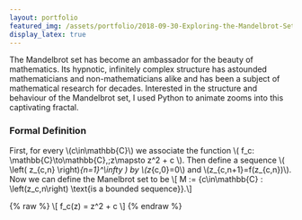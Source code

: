 ```yaml
---
layout: portfolio
featured_img: /assets/portfolio/2018-09-30-Exploring-the-Mandelbrot-Set/mandelbrot.jpg
display_latex: true
---
```

The Mandelbrot set has become an ambassador for the beauty of mathematics. Its hypnotic, infinitely complex structure has astounded mathematicians and non-mathematicians alike and has been a subject of mathematical research for decades. Interested in the structure and behaviour of the Mandelbrot set, I used Python to animate zooms into this captivating fractal.
<!--more-->

### Formal Definition
First, for every \\(c\in\mathbb{C}\\) we associate the function \\( f_c: \mathbb{C}\to\mathbb{C},\;z\mapsto z^2 + c \\). Then define a sequence \\( \left( z_{c,n} \right)_{n=1}^\infty \) by \\(z_{c,0}=0\\) and \\(z_{c,n+1}=f(z_{c,n})\\). Now we can define the Manelbrot set to be
\\[ M := \{c\in\mathbb{C} : \left(z_c,n\right) \text{is a bounded sequence}\}.\\]

{% raw %}
\\[ f_c(z) = z^2 + c \\]
{% endraw %}
